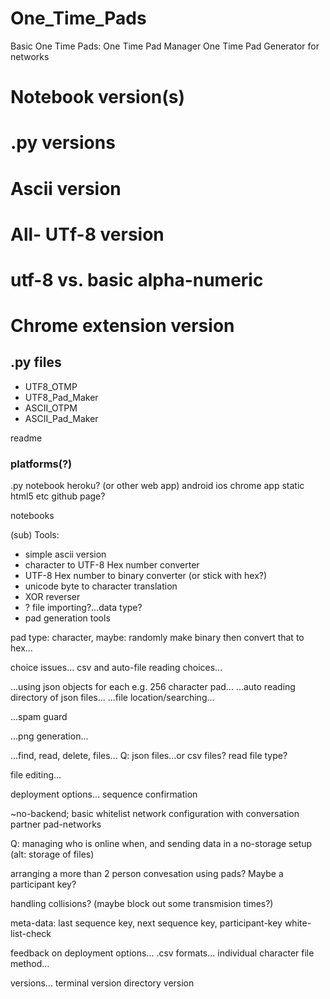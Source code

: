 # One_Time_Pads

Basic One Time Pads: 
One Time Pad Manager
One Time Pad Generator
for networks

# Notebook version(s)
# .py versions
# Ascii version
# All- UTf-8 version
# utf-8 vs. basic alpha-numeric

# Chrome extension version

## .py files 
- UTF8_OTMP
- UTF8_Pad_Maker
- ASCII_OTPM
- ASCII_Pad_Maker

readme

### platforms(?)
.py
notebook
heroku? (or other web app)
android
ios
chrome app
static html5 etc github page?


notebooks

(sub) Tools:
- simple ascii version
- character to UTF-8 Hex number converter
- UTF-8 Hex number to binary converter (or stick with hex?)
- unicode byte to character translation
- XOR reverser
- ? file importing?...data type?
- pad generation tools

pad type: character, 
maybe: randomly make binary then convert that to hex...

choice issues...
csv and auto-file reading choices...

...using json objects for each e.g. 256 character pad...
...auto reading directory of json files...
...file location/searching...

...spam guard

...png generation...

...find, read, delete, files...
Q: json files...or csv files?
read file type?

file editing...


deployment options...
sequence confirmation

~no-backend; basic whitelist network configuration with conversation partner
pad-networks

Q: managing who is online when, and sending data in a no-storage setup
(alt: storage of files) 

arranging a more than 2 person convesation using pads?
Maybe a participant key?

handling collisions? (maybe block out some transmision times?)

meta-data:
last sequence key, next sequence key, participant-key white-list-check


feedback on deployment options...
.csv formats...
individual character file method...

versions...
terminal version
directory version


